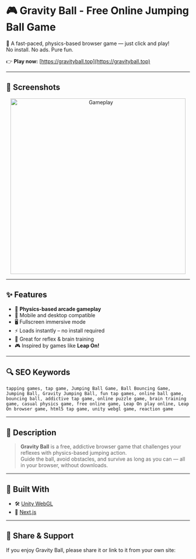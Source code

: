 # 🎮 Gravity Ball - Free Online Jumping Ball Game

🧲 A fast-paced, physics-based browser game — just click and play!  
No install. No ads. Pure fun.

👉 **Play now:** [https://gravityball.top](https://gravityball.top)

---

## 📸 Screenshots

<p align="center">
  <img src="https://gravityball.top/snapshot.jpg" alt="Gameplay" width="480"/>
</p>

---

## ✨ Features

- 🎯 **Physics-based arcade gameplay**  
- 📱 Mobile and desktop compatible  
- 🖥️ Fullscreen immersive mode  
- ⚡ Loads instantly – no install required  
- 🧠 Great for reflex & brain training  
- 🎮 Inspired by games like **Leap On!**

---

## 🔍 SEO Keywords

`tapping games, tap game, Jumping Ball Game, Ball Bouncing Game, Jumping Ball, Gravity Jumping Ball, fun tap games, online ball game, bouncing ball, addictive tap game, online puzzle game, brain training game, casual physics game, free online game, Leap On play online, Leap On browser game, html5 tap game, unity webgl game, reaction game`

---

## 📖 Description

> **Gravity Ball** is a free, addictive browser game that challenges your reflexes with physics-based jumping action.  
> Guide the ball, avoid obstacles, and survive as long as you can — all in your browser, without downloads.

---

## 🧱 Built With

- 🛠️ [Unity WebGL](https://unity.com)
- 🚀 [Next.js](https://nextjs.org)

---

## 📢 Share & Support

If you enjoy Gravity Ball, please share it or link to it from your own site:

